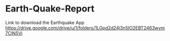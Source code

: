 # Earth-Quake-Report

Link to download the Earthquake App   https://drive.google.com/drive/u/1/folders/1LGpd2d24j3n5IO2EBT2463wvm7ClN5Vi
